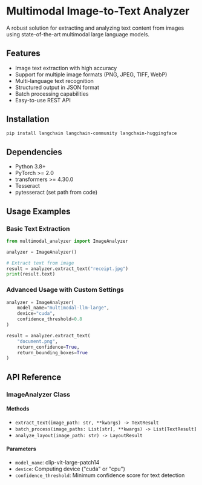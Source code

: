 # Multimodal Image-to-Text Analyzer

A robust solution for extracting and analyzing text content from images using state-of-the-art multimodal large language models.

## Features

- Image text extraction with high accuracy
- Support for multiple image formats (PNG, JPEG, TIFF, WebP)
- Multi-language text recognition
- Structured output in JSON format
- Batch processing capabilities
- Easy-to-use REST API

## Installation

```bash
pip install langchain langchain-community langchain-huggingface
```


## Dependencies

- Python 3.8+
- PyTorch >= 2.0
- transformers >= 4.30.0
- Tesseract
- pytesseract (set path from code)



## Usage Examples

### Basic Text Extraction
```python
from multimodal_analyzer import ImageAnalyzer

analyzer = ImageAnalyzer()

# Extract text from image
result = analyzer.extract_text("receipt.jpg")
print(result.text)
```

### Advanced Usage with Custom Settings
```python
analyzer = ImageAnalyzer(
    model_name="multimodal-llm-large",
    device="cuda",
    confidence_threshold=0.8
)

result = analyzer.extract_text(
    "document.png",
    return_confidence=True,
    return_bounding_boxes=True
)
```

## API Reference

### ImageAnalyzer Class

#### Methods

- `extract_text(image_path: str, **kwargs) -> TextResult`
- `batch_process(image_paths: List[str], **kwargs) -> List[TextResult]`
- `analyze_layout(image_path: str) -> LayoutResult`

#### Parameters

- `model_name`: clip-vit-large-patch14 
- `device`: Computing device ("cuda" or "cpu")
- `confidence_threshold`: Minimum confidence score for text detection

